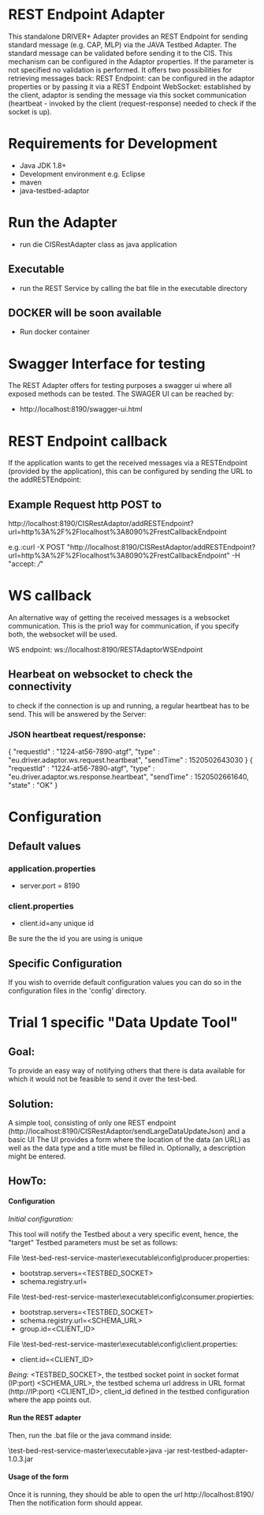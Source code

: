 # REST Endpoint Adapter
This standalone DRIVER+ Adapter provides an REST Endpoint for sending standard message (e.g. CAP, MLP) via the JAVA Testbed Adapter.
The standard message can be validated before sending it to the CIS. This mechanism can be configured in the Adaptor properties. If the parameter is not specified no validation is performed.
It offers two possibilities for retrieving messages back:
REST Endpoint: can be configured in the adaptor properties or by passing it via a REST Endpoint
WebSocket: established by the client, adaptor is sending the message via this socket communication (heartbeat - invoked by the client (request-response) needed to check if the socket is up).

# Requirements for Development

* Java JDK 1.8+
* Development environment e.g. Eclipse
* maven
* java-testbed-adaptor

# Run the Adapter
* run die CISRestAdapter class as java application

## Executable
* run the REST Service by calling the bat file in the executable directory

## DOCKER will be soon available
* Run docker container

# Swagger Interface for testing
The REST Adapter offers for testing purposes a swagger ui where all exposed methods can be tested.
The SWAGER UI can be reached by:
* http://localhost:8190/swagger-ui.html

# REST Endpoint callback
If the application wants to get the received messages via a RESTEndpoint (provided by the application), this can
be configured by sending the URL to the addRESTEndpoint:

## Example Request http POST to
http://localhost:8190/CISRestAdaptor/addRESTEndpoint?url=http%3A%2F%2Flocalhost%3A8090%2FrestCallbackEndpoint

e.g.:curl -X POST "http://localhost:8190/CISRestAdaptor/addRESTEndpoint?url=http%3A%2F%2Flocalhost%3A8090%2FrestCallbackEndpoint" -H "accept: */*"

# WS callback
An alternative way of getting the received messages is a websocket communication.
This is the prio1 way for communication, if you specify both, the websocket will be used.

WS endpoint:
ws://localhost:8190/RESTAdaptorWSEndpoint

## Hearbeat on websocket to check the connectivity
to check if the connection is up and running, a regular heartbeat has to be send. This will be answered by the Server:

### JSON heartbeat request/response:
{
  "requestId" : "1224-at56-7890-atgf",
  "type" : "eu.driver.adaptor.ws.request.heartbeat",
  "sendTime" : 1520502643030
}
{
  "requestId" : "1224-at56-7890-atgf",
  "type" : "eu.driver.adaptor.ws.response.heartbeat",
  "sendTime" : 1520502661640,
  "state" : "OK"
}

# Configuration

## Default values
### application.properties
* server.port = 8190

### client.properties
* client.id=any unique id

Be sure the the id you are using is unique


## Specific Configuration

If you wish to override default configuration values you can do so in the configuration files in the 'config' directory.

# Trial 1 specific "Data Update Tool"
## Goal:

To provide an easy way of notifying others that there is data available for which it would not be feasible to send it over the test-bed.

## Solution:

A simple tool, consisting of only one REST endpoint (http://localhost:8190/CISRestAdaptor/sendLargeDataUpdateJson) and a basic UI
The UI provides a form where the location of the data (an URL) as well as the data type and a title must be filled in. Optionally, a description might be entered.

## HowTo:

#### Configuration

*Initial configuration:*

This tool will notify the Testbed about a very specific event, hence, the "target" Testbed parameters must be set as follows:

File \test-bed-rest-service-master\executable\config\producer.properties:

- bootstrap.servers=<TESTBED_SOCKET>
- schema.registry.url=<URL>
  
File \test-bed-rest-service-master\executable\config\consumer.propierties:
  
-	bootstrap.servers=<TESTBED_SOCKET>
-	schema.registry.url=<SCHEMA_URL>
-	group.id=<CLIENT_ID>

File \test-bed-rest-service-master\executable\config\client.properties:
-	client.id=<CLIENT_ID>

*Being:*
 <TESTBED_SOCKET>, the testbed socket point in socket format (IP:port)
 <SCHEMA_URL>, the testbed schema url address in URL format (http://IP:port)
 <CLIENT_ID>, client_id defined in the testbed configuration where the app points out.

#### Run the REST adapter

Then, run the .bat file or the java command inside:

\test-bed-rest-service-master\executable>java -jar rest-testbed-adapter-1.0.3.jar

#### Usage of the form

Once it is running, they should be able to open the url http://localhost:8190/
Then the notification form should appear.
